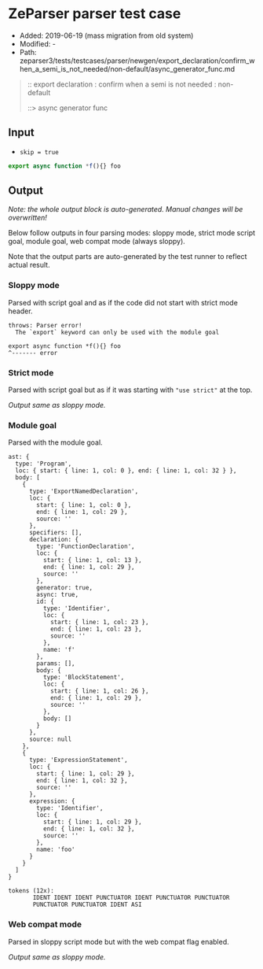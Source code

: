 # ZeParser parser test case

- Added: 2019-06-19 (mass migration from old system)
- Modified: -
- Path: zeparser3/tests/testcases/parser/newgen/export_declaration/confirm_when_a_semi_is_not_needed/non-default/async_generator_func.md

> :: export declaration : confirm when a semi is not needed : non-default
>
> ::> async generator func

## Input

- `skip = true`

`````js
export async function *f(){} foo
`````

## Output

_Note: the whole output block is auto-generated. Manual changes will be overwritten!_

Below follow outputs in four parsing modes: sloppy mode, strict mode script goal, module goal, web compat mode (always sloppy).

Note that the output parts are auto-generated by the test runner to reflect actual result.

### Sloppy mode

Parsed with script goal and as if the code did not start with strict mode header.

`````
throws: Parser error!
  The `export` keyword can only be used with the module goal

export async function *f(){} foo
^------- error
`````

### Strict mode

Parsed with script goal but as if it was starting with `"use strict"` at the top.

_Output same as sloppy mode._

### Module goal

Parsed with the module goal.

`````
ast: {
  type: 'Program',
  loc: { start: { line: 1, col: 0 }, end: { line: 1, col: 32 } },
  body: [
    {
      type: 'ExportNamedDeclaration',
      loc: {
        start: { line: 1, col: 0 },
        end: { line: 1, col: 29 },
        source: ''
      },
      specifiers: [],
      declaration: {
        type: 'FunctionDeclaration',
        loc: {
          start: { line: 1, col: 13 },
          end: { line: 1, col: 29 },
          source: ''
        },
        generator: true,
        async: true,
        id: {
          type: 'Identifier',
          loc: {
            start: { line: 1, col: 23 },
            end: { line: 1, col: 23 },
            source: ''
          },
          name: 'f'
        },
        params: [],
        body: {
          type: 'BlockStatement',
          loc: {
            start: { line: 1, col: 26 },
            end: { line: 1, col: 29 },
            source: ''
          },
          body: []
        }
      },
      source: null
    },
    {
      type: 'ExpressionStatement',
      loc: {
        start: { line: 1, col: 29 },
        end: { line: 1, col: 32 },
        source: ''
      },
      expression: {
        type: 'Identifier',
        loc: {
          start: { line: 1, col: 29 },
          end: { line: 1, col: 32 },
          source: ''
        },
        name: 'foo'
      }
    }
  ]
}

tokens (12x):
       IDENT IDENT IDENT PUNCTUATOR IDENT PUNCTUATOR PUNCTUATOR
       PUNCTUATOR PUNCTUATOR IDENT ASI
`````


### Web compat mode

Parsed in sloppy script mode but with the web compat flag enabled.

_Output same as sloppy mode._
